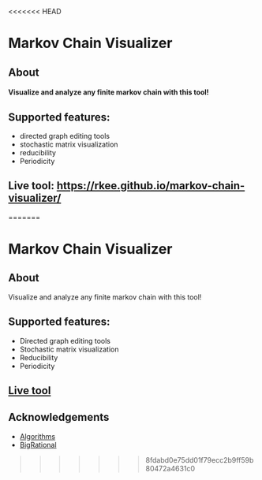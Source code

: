 <<<<<<< HEAD
# Markov Chain Visualizer

## About
#### Visualize and analyze any finite markov chain with this tool!
## Supported features:
* directed graph editing tools
* stochastic matrix visualization
* reducibility
* Periodicity

## Live tool: https://rkee.github.io/markov-chain-visualizer/
=======
# Markov Chain Visualizer

## About
Visualize and analyze any finite markov chain with this tool!

## Supported features:
* Directed graph editing tools
* Stochastic matrix visualization
* Reducibility
* Periodicity

## [Live tool](https://rkee.github.io/markov-chain-visualizer/)

## Acknowledgements
* [Algorithms](http://citeseerx.ist.psu.edu/viewdoc/download?doi=10.1.1.8.4437&rep=rep1&type=pdf)
* [BigRational](https://github.com/peterolson/BigRational.js/)
>>>>>>> 8fdabd0e75dd01f79ecc2b9ff59b80472a4631c0
